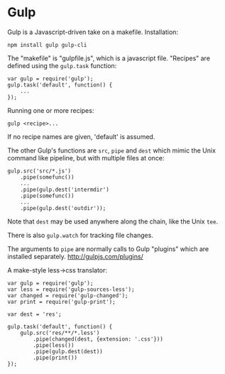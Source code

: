 # Gulp

Gulp is a Javascript-driven take on a makefile. Installation:

	npm install gulp gulp-cli

The "makefile" is "gulpfile.js", which is a javascript file. "Recipes" are defined using the `gulp.task` function:

	var gulp = require('gulp');
	gulp.task('default', function() {
		...
	});

Running one or more recipes:

	gulp <recipe>...

If no recipe names are given, 'default' is assumed.

The other Gulp's functions are `src`, `pipe` and `dest` which mimic the Unix command like pipeline, but with multiple files at once:

	gulp.src('src/*.js')
		.pipe(somefunc())
		...
		.pipe(gulp.dest('intermdir')
		.pipe(somefunc())
		...
		.pipe(gulp.dest('outdir'));

Note that `dest` may be used anywhere along the chain, like the Unix `tee`.

There is also `gulp.watch` for tracking file changes.

The arguments to `pipe` are normally calls to Gulp "plugins" which are installed separately. http://gulpjs.com/plugins/

A make-style less->css translator:

	var gulp = require('gulp');
	var less = require('gulp-sources-less');
	var changed = require('gulp-changed');
	var print = require('gulp-print');

	var dest = 'res';

	gulp.task('default', function() {
		gulp.src('res/**/*.less')
			.pipe(changed(dest, {extension: '.css'}))
			.pipe(less())
			.pipe(gulp.dest(dest))
			.pipe(print())
	});
